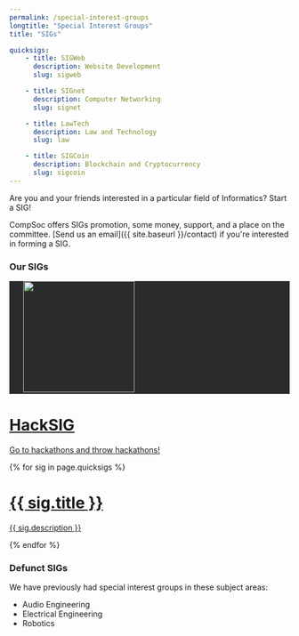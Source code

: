 ```yaml
---
permalink: /special-interest-groups
longtitle: "Special Interest Groups"
title: "SIGs"

quicksigs:
    - title: SIGWeb
      description: Website Development
      slug: sigweb

    - title: SIGnet
      description: Computer Networking
      slug: signet

    - title: LawTech
      description: Law and Technology
      slug: law

    - title: SIGCoin
      description: Blockchain and Cryptocurrency
      slug: sigcoin
---
```


Are you and your friends interested in a particular field of Informatics? Start a SIG!

CompSoc offers SIGs promotion, some money, support, and a place on the committee. [Send us an email]({{ site.baseurl }}/contact) if you're interested in forming a SIG.

### Our SIGs
<div class="d-flex flex-wrap justify-content-center justify-content-sm-start mb-2">
    <div class="sigs-item" style="background-color: #292b2c">
        <a href="http://sigint.mx" class="d-inline-block" style="padding: 25px">
            <img src="{{ site.baseurl }}/static/img/sigs/sigint-logo.png" height="200px" class="float-left" />
        </a>
    </div>
    <a href="http://hacktheburgh.com" class="sigs-item d-flex list-group-item list-group-item-action align-items-center justify-content-center">
        <div class="d-block">
            <h1>HackSIG</h1>
            <p>Go to hackathons and throw hackathons!</p>
        </div>
    </a>
    {% for sig in page.quicksigs %}
    <a href="{{ site.baseurl }}/sigs/{{ sig.slug }}" class="sigs-item d-flex list-group-item list-group-item-action align-items-center justify-content-center">
        <div class="d-block">
            <h1>{{ sig.title }}</h1>
            <p>{{ sig.description }}</p>
        </div>
    </a>
    {% endfor %}
</div>

### Defunct SIGs
We have previously had special interest groups in these subject areas:
<ul>
    <li>Audio Engineering</li>
    <li>Electrical Engineering</li>
    <li>Robotics</li>
</ul>
